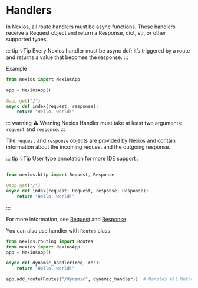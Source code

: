 
# Handlers

In Nexios, all route handlers must be async functions. These handlers receive a Request object and return a Response, dict, str, or other supported types.

::: tip  💡Tip
Every Nexios handler must be async def; it’s triggered by a route and returns a value that becomes the response.
:::

Example
```py 
from nexios import NexiosApp

app = NexiosApp()

@app.get("/")  
async def index(request, response): 
    return "Hello, world!" 
```

::: warning ⚠️ Warning
Nexios Handler must take at least two arguments: `request` and `response`.
:::

The `request` and `response` objects are provided by Nexios and contain information about the incoming request and the outgoing response.

::: tip  💡Tip
User type annotation for more IDE support .

```py

from nexios.http import Request, Response

@app.get("/")  
async def index(request: Request, response: Response): 
    return "Hello, world!" 
```

:::

For more information, see [Request](/guide/request) and [Response](/guide/response)



You can also use handler with `Routes` class

```py
from nexios.routing import Routes
from nexios import NexiosApp
app = NexiosApp()

async def dynamic_handler(req, res):
    return "Hello, world!"

app.add_route(Routes("/dynamic", dynamic_handler))  # Handles All Methods by default
